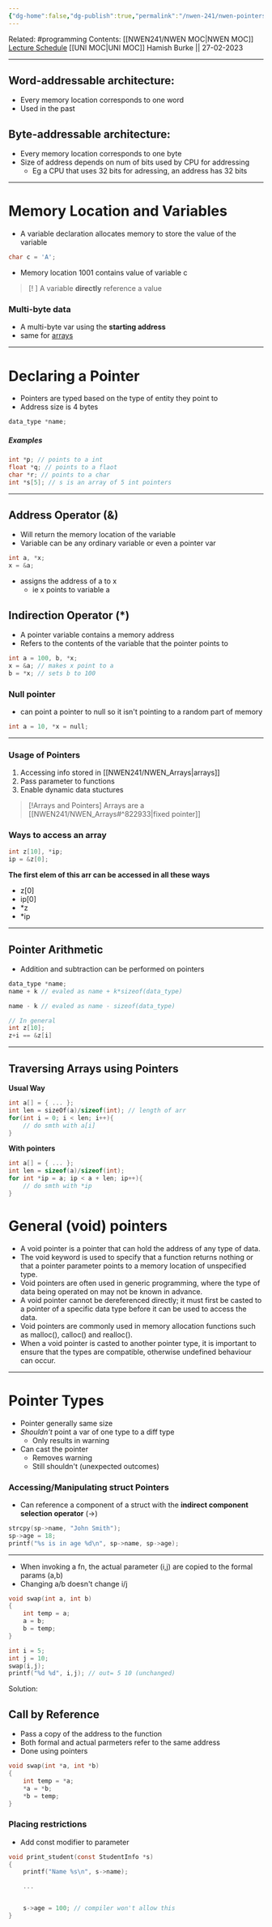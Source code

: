 ```yaml
---
{"dg-home":false,"dg-publish":true,"permalink":"/nwen-241/nwen-pointers/","dgPassFrontmatter":true}
---
```


Related: #programming 
Contents: [[NWEN241/NWEN MOC\|NWEN MOC]]
[Lecture Schedule](https://ecs.wgtn.ac.nz/Courses/NWEN241_2023T1/LectureSchedule)
[[UNI MOC\|UNI MOC]]
Hamish Burke || 27-02-2023
***

## Word-addressable architecture:
- Every memory location corresponds to one word
- Used in the past

## Byte-addressable architecture:
- Every memory location corresponds to one byte
- Size of address depends on num of bits used by CPU for addressing
	- Eg a CPU that uses 32 bits for adressing, an address has 32 bits


***


# Memory Location and Variables
- A variable declaration allocates memory to store the value of the variable
```C
char c = 'A';
```
- Memory location 1001 contains value of variable c

> [! ]
> A variable **directly** reference a value

### Multi-byte data
- A multi-byte var using the **starting address**
- same for [arrays](NWEN_Arrays)

***

# Declaring a Pointer
- Pointers are typed based on the type of entity they point to
- Address size is 4 bytes
```C
data_type *name;
```

##### Examples
```C
int *p; // points to a int
float *q; // points to a flaot
char *r; // points to a char
int *s[5]; // s is an array of 5 int pointers
```

***

## Address Operator (&)
- Will return the memory location of the variable
- Variable can be any ordinary variable or even a pointer var

```C
int a, *x;
x = &a;
```
- assigns the address of a to x
	- ie x points to variable a

## Indirection Operator (\*)
- A pointer variable contains a memory address
- Refers to the contents of the variable that the pointer points to
```C
int a = 100, b, *x;
x = &a; // makes x point to a
b = *x; // sets b to 100
```


### Null pointer
- can point a pointer to null so it isn't pointing to a random part of memory
```c
int a = 10, *x = null;
```


***

### Usage of Pointers
1. Accessing info stored in [[NWEN241/NWEN_Arrays\|arrays]]
2. Pass parameter to functions
3. Enable dynamic data stuctures


> [!Arrays and Pointers]
> Arrays are a [[NWEN241/NWEN_Arrays#^822933\|fixed pointer]]

### Ways to access an array
```C
int z[10], *ip;
ip = &z[0];
```
**The first elem of this arr can be accessed in all these ways**
- z[0]
- ip[0]
- \*z
- \*ip


***

## Pointer Arithmetic
- Addition and subtraction can be performed on pointers
```c
data_type *name;
name + k // evaled as name + k*sizeof(data_type)

name - k // evaled as name - sizeof(data_type)

// In general
int z[10];
z+i == &z[i]
```

***

## Traversing Arrays using Pointers

**Usual Way**
```C
int a[] = { ... };
int len = sizeOf(a)/sizeof(int); // length of arr
for(int i = 0; i < len; i++){
	// do smth with a[i]
}
```

**With pointers**
```C
int a[] = { ... };
int len = sizeof(a)/sizeof(int);
for int *ip = a; ip < a + len; ip++){
	// do smth with *ip
}
```



# General (void) pointers
- A void pointer is a pointer that can hold the address of any type of data.
- The void keyword is used to specify that a function returns nothing or that a pointer parameter points to a memory location of unspecified type.
- Void pointers are often used in generic programming, where the type of data being operated on may not be known in advance.
- A void pointer cannot be dereferenced directly; it must first be casted to a pointer of a specific data type before it can be used to access the data. 
- Void pointers are commonly used in memory allocation functions such as malloc(), calloc() and realloc().
- When a void pointer is casted to another pointer type, it is important to ensure that the types are compatible, otherwise undefined behaviour can occur.


***

# Pointer Types

- Pointer generally same size
- *Shouldn't* point a var of one type to a diff type
	- Only results in warning
- Can cast the pointer
	- Removes warning
	- Still shouldn't (unexpected outcomes)


### Accessing/Manipulating struct Pointers
- Can reference a component of a struct with the **indirect component selection operator** (->)
```C
strcpy(sp->name, "John Smith");
sp->age = 18;
printf("%s is in age %d\n", sp->name, sp->age);
```


***

- When invoking a fn, the actual parameter (i,j) are copied to the formal params (a,b)
- Changing a/b doesn't change i/j
```C
void swap(int a, int b)
{
	int temp = a;
	a = b;
	b = temp;
}

int i = 5;
int j = 10;
swap(i,j);
printf("%d %d", i,j); // out= 5 10 (unchanged)

```

Solution:
## Call by Reference
- Pass a copy of the address to the function
- Both formal and actual parmeters refer to the same address
- Done using pointers
```C
void swap(int *a, int *b)
{
	int temp = *a;
	*a = *b;
	*b = temp;
}
```

### Placing restrictions
- Add const modifier to parameter
```C
void print_student(const StudentInfo *s)
{
	printf("Name %s\n", s->name);

	...


	s->age = 100; // compiler won't allow this
}
```

